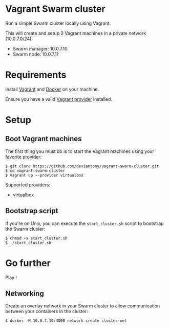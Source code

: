 # Vagrant Swarm cluster

Run a simple Swarm cluster locally using Vagrant.

This will create and setup 2 Vagrant machines in a private network (10.0.7.0/24):

* Swarm manager: 10.0.7.10
* Swarm node: 10.0.7.11

# Requirements

Install [Vagrant][vagranthome] and [Docker][dockerhome] on your machine.

Ensure you have a valid [Vagrant provider][vagrantprovider] installed.

# Setup

## Boot Vagrant machines

The first thing you must do is to start the Vagrant machines using your favorite provider:

```
$ git clone https://github.com/deviantony/vagrant-swarm-cluster.git
$ cd vagrant-swarm-cluster
$ vagrant up --provider virtualbox
```

Supported providers:

* virtualbox

## Bootstrap script

If you're on Unix, you can execute the `start_cluster.sh` script to bootstrap the Swarm cluster:

```shell
$ chmod +x start_cluster.sh
$ ./start_cluster.sh
```

# Go further

Play !

## Networking

Create an overlay network in your Swarm cluster to allow communication between your containers in the cluster:

```shell
$ docker -H 10.0.7.10:4000 network create cluster-net
```

[vagranthome]: https://www.vagrantup.com/docs/installation/  "Vagrant installation"
[vagrantprovider]: https://www.vagrantup.com/docs/providers/ "Vagrant providers"
[dockerhome]: https://docs.docker.com/engine/installation/  "Docker installation"
